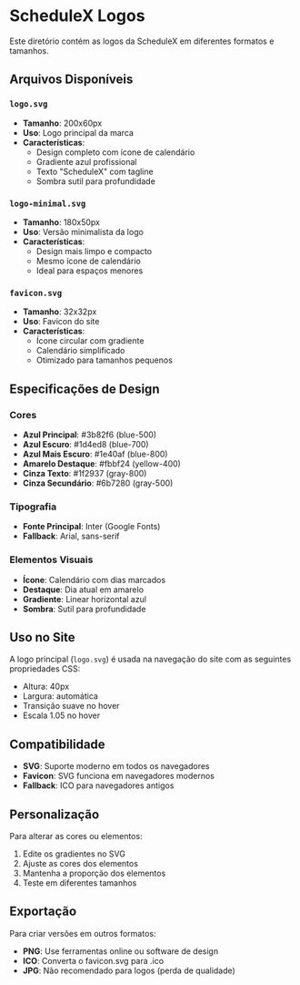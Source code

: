 # ScheduleX Logos

Este diretório contém as logos da ScheduleX em diferentes formatos e tamanhos.

## Arquivos Disponíveis

### `logo.svg`
- **Tamanho**: 200x60px
- **Uso**: Logo principal da marca
- **Características**: 
  - Design completo com ícone de calendário
  - Gradiente azul profissional
  - Texto "ScheduleX" com tagline
  - Sombra sutil para profundidade

### `logo-minimal.svg`
- **Tamanho**: 180x50px
- **Uso**: Versão minimalista da logo
- **Características**:
  - Design mais limpo e compacto
  - Mesmo ícone de calendário
  - Ideal para espaços menores

### `favicon.svg`
- **Tamanho**: 32x32px
- **Uso**: Favicon do site
- **Características**:
  - Ícone circular com gradiente
  - Calendário simplificado
  - Otimizado para tamanhos pequenos

## Especificações de Design

### Cores
- **Azul Principal**: #3b82f6 (blue-500)
- **Azul Escuro**: #1d4ed8 (blue-700)
- **Azul Mais Escuro**: #1e40af (blue-800)
- **Amarelo Destaque**: #fbbf24 (yellow-400)
- **Cinza Texto**: #1f2937 (gray-800)
- **Cinza Secundário**: #6b7280 (gray-500)

### Tipografia
- **Fonte Principal**: Inter (Google Fonts)
- **Fallback**: Arial, sans-serif

### Elementos Visuais
- **Ícone**: Calendário com dias marcados
- **Destaque**: Dia atual em amarelo
- **Gradiente**: Linear horizontal azul
- **Sombra**: Sutil para profundidade

## Uso no Site

A logo principal (`logo.svg`) é usada na navegação do site com as seguintes propriedades CSS:
- Altura: 40px
- Largura: automática
- Transição suave no hover
- Escala 1.05 no hover

## Compatibilidade

- **SVG**: Suporte moderno em todos os navegadores
- **Favicon**: SVG funciona em navegadores modernos
- **Fallback**: ICO para navegadores antigos

## Personalização

Para alterar as cores ou elementos:
1. Edite os gradientes no SVG
2. Ajuste as cores dos elementos
3. Mantenha a proporção dos elementos
4. Teste em diferentes tamanhos

## Exportação

Para criar versões em outros formatos:
- **PNG**: Use ferramentas online ou software de design
- **ICO**: Converta o favicon.svg para .ico
- **JPG**: Não recomendado para logos (perda de qualidade) 